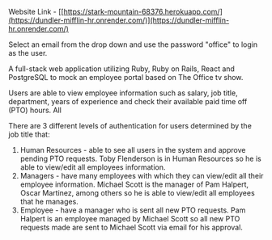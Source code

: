 Website Link - [[https://stark-mountain-68376.herokuapp.com/](https://dundler-mifflin-hr.onrender.com/)](https://dundler-mifflin-hr.onrender.com/)

Select an email from the drop down and use the password "office" to login as the user.

A full-stack web application utilizing Ruby, Ruby on Rails, React and PostgreSQL to mock an employee portal based on The Office tv show.

Users are able to view employee information such as salary, job title, department, years of experience and check their available paid time off (PTO) hours. All  

There are 3 different levels of authentication for users determined by the job title that:
1. Human Resources - able to see all users in the system and approve pending PTO requests.
Toby Flenderson is in Human Resources so he is able to view/edit all employees information.
2. Managers - have many employees with which they can view/edit  all  their employee information.
Michael Scott is the manager of Pam Halpert, Oscar Martinez, among others so he is able to view/edit all employees that he manages.
3. Employee - have a manager who is sent all new PTO requests.
Pam Halpert is an employee managed by Michael Scott so all new PTO requests made are sent to Michael Scott via email for his approval.
